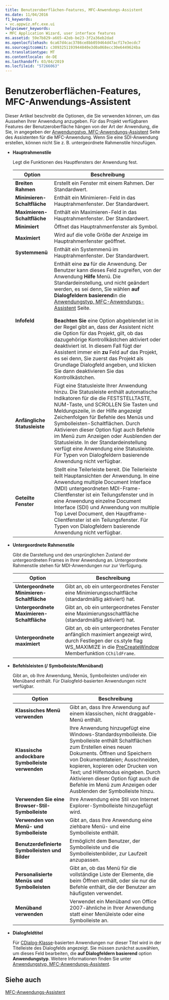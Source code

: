 ```yaml
---
title: Benutzeroberflächen-Features, MFC-Anwendungs-Assistent
ms.date: 11/04/2016
f1_keywords:
- vc.appwiz.mfc.exe.ui
helpviewer_keywords:
- MFC Application Wizard, user interface features
ms.assetid: 59e7b829-a665-42eb-be23-3f2a36eb2dad
ms.openlocfilehash: 6ca67d4cac3786ce8bb059464d47acf17e3ecdc7
ms.sourcegitcommit: c3093251193944840e3d0a068ecc30e6449624ba
ms.translationtype: MT
ms.contentlocale: de-DE
ms.lasthandoff: 03/04/2019
ms.locfileid: "57266063"
---
```

# <a name="user-interface-features-mfc-application-wizard"></a>Benutzeroberflächen-Features, MFC-Anwendungs-Assistent

Dieser Artikel beschreibt die Optionen, die Sie verwenden können, um das Aussehen Ihrer Anwendung anzugeben. Für das Projekt verfügbaren Features der Benutzeroberfläche hängen von der Art der Anwendung, die Sie, in angegeben der [Anwendungstyp, MFC-Anwendungs-Assistent](../../mfc/reference/application-type-mfc-application-wizard.md) Seite des Assistenten für die MFC-Anwendung. Wenn Sie eine SDI-Anwendung erstellen, können nicht Sie z. B. untergeordnete Rahmenstile hinzufügen.

- **Hauptrahmenstile**

   Legt die Funktionen des Hauptfensters der Anwendung fest.

   |Option|Beschreibung|
   |------------|-----------------|
   |**Breiten Rahmen**|Erstellt ein Fenster mit einem Rahmen. Der Standardwert.|
   |**Minimieren-Schaltfläche**|Enthält ein Minimieren-Feld in das Hauptrahmenfenster. Der Standardwert.|
   |**Maximieren-Schaltfläche**|Enthält ein Maximieren-Feld in das Hauptrahmenfenster. Der Standardwert.|
   |**Minimiert**|Öffnet das Hauptrahmenfenster als Symbol.|
   |**Maximiert**|Wird auf die volle Größe der Anzeige im Hauptrahmenfenster geöffnet.|
   |**Systemmenü**|Enthält ein Systemmenü im Hauptrahmenfenster. Der Standardwert.|
   |**Infofeld**|Enthält eine **zu** für die Anwendung. Der Benutzer kann dieses Feld zugreifen, von der Anwendung **Hilfe** Menü. Die Standardeinstellung, und nicht geändert werden, es sei denn, Sie wählen **auf Dialogfeldern basierend**in die [Anwendungstyp, MFC-Anwendungs-Assistent](../../mfc/reference/application-type-mfc-application-wizard.md) Seite.<br /><br /> **Beachten Sie** eine Option abgeblendet ist in der Regel gibt an, dass der Assistent nicht die Option für das Projekt, gilt, ob das dazugehörige Kontrollkästchen aktiviert oder deaktiviert ist. In diesem Fall fügt der Assistent immer ein **zu** Feld auf das Projekt, es sei denn, Sie zuerst das Projekt als Grundlage Dialogfeld angeben, und klicken Sie dann deaktivieren Sie das Kontrollkästchen.|
   |**Anfängliche Statusleiste**|Fügt eine Statusleiste Ihrer Anwendung hinzu. Die Statusleiste enthält automatische Indikatoren für die die FESTSTELLTASTE, NUM-Taste, und SCROLLEN Sie Tasten und Meldungszeile, in der Hilfe angezeigt Zeichenfolgen für Befehle des Menüs und Symbolleisten-Schaltflächen. Durch Aktivieren dieser Option fügt auch Befehle im Menü zum Anzeigen oder Ausblenden der Statusleiste. In der Standardeinstellung verfügt eine Anwendung eine Statusleiste. Für Typen von Dialogfeldern basierende Anwendung nicht verfügbar.|
   |**Geteilte Fenster**|Stellt eine Teilerleiste bereit. Die Teilerleiste teilt Hauptansichten der Anwendung. In eine Anwendung multiple Document Interface (MDI) untergeordneten MDI-Frame-Clientfenster ist ein Teilungsfenster und in eine Anwendung einzelne Document Interface (SDI) und Anwendung von multiple Top Level Document, den Hauptframe-Clientfenster ist ein Teilungsfenster. Für Typen von Dialogfeldern basierende Anwendung nicht verfügbar.|

- **Untergeordnete Rahmenstile**

   Gibt die Darstellung und den ursprünglichen Zustand der untergeordneten Frames in Ihrer Anwendung an. Untergeordnete Rahmenstile stehen für MDI-Anwendungen nur zur Verfügung.

   |Option|Beschreibung|
   |------------|-----------------|
   |**Untergeordnete Minimieren-Schaltfläche**|Gibt an, ob ein untergeordnetes Fenster eine Minimierungsschaltfläche (standardmäßig aktiviert) hat.|
   |**Untergeordnete Maximieren-Schaltfläche**|Gibt an, ob ein untergeordnetes Fenster eine Maximierungsschaltfläche (standardmäßig aktiviert) hat.|
   |**Untergeordnete maximiert**|Gibt an, ob ein untergeordnetes Fenster anfänglich maximiert angezeigt wird, durch Festlegen der cs.style flag WS_MAXIMIZE in die [PreCreateWindow](../../mfc/reference/cwnd-class.md#precreatewindow) Memberfunktion `CChildFrame`.|

- **Befehlsleisten (/ Symbolleiste/Menüband)**

   Gibt an, ob Ihre Anwendung, Menüs, Symbolleisten und/oder ein Menüband enthält. Für Dialogfeld-basierten Anwendungen nicht verfügbar.

   |Option|Beschreibung|
   |------------|-----------------|
   |**Klassisches Menü verwenden**|Gibt an, dass Ihre Anwendung auf einem klassischen, nicht draggable-Menü enthält.|
   |**Klassische andockbare Symbolleiste verwenden**|Ihre Anwendung hinzugefügt eine Windows-Standardsymbolleiste. Die Symbolleiste enthält Schaltflächen zum Erstellen eines neuen Dokuments. Öffnen und Speichern von Dokumentdateien; Ausschneiden, kopieren, kopieren oder Drucken von Text; und Hilfemodus eingeben. Durch Aktivieren dieser Option fügt auch die Befehle im Menü zum Anzeigen oder Ausblenden der Symbolleiste hinzu.|
   |**Verwenden Sie eine Browser-Stil-Symbolleiste**|Ihre Anwendung eine Stil von Internet Explorer-Symbolleiste hinzugefügt wird.|
   |**Verwenden von Menü- und Symbolleiste**|Gibt an, dass Ihre Anwendung eine ziehbare Menü- und eine Symbolleiste enthält.|
   |**Benutzerdefinierte Symbolleisten und Bilder**|Ermöglicht dem Benutzer, der Symbolleiste und die Symbolleistenbilder, zur Laufzeit anzupassen.|
   |**Personalisierte Menüs und Symbolleisten**|Gibt an, ob das Menü für die vollständige Liste der Elemente, die beim Öffnen enthält, oder sie nur die Befehle enthält, die der Benutzer am häufigsten verwendet.|
   |**Menüband verwenden**|Verwendet ein Menüband von Office 2007-ähnliche in Ihrer Anwendung statt einer Menüleiste oder eine Symbolleiste an.|

- **Dialogfeldtitel**

   Für [CDialog-Klasse](../../mfc/reference/cdialog-class.md)-basierten Anwendungen nur dieser Titel wird in der Titelleiste des Dialogfelds angezeigt. Sie müssen zunächst auswählen, um dieses Feld bearbeiten, die **auf Dialogfeldern basierend** option **Anwendungstyp**. Weitere Informationen finden Sie unter [Anwendungstyp, MFC-Anwendungs-Assistent](../../mfc/reference/application-type-mfc-application-wizard.md).

## <a name="see-also"></a>Siehe auch

[MFC-Anwendungs-Assistent](../../mfc/reference/mfc-application-wizard.md)
